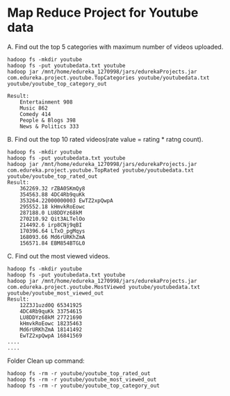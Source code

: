 # Map Reduce Project for Youtube data

A. Find out the top 5 categories with maximum number of videos uploaded.

	hadoop fs -mkdir youtube
	hadoop fs -put youtubedata.txt youtube
	hadoop jar /mnt/home/edureka_1270998/jars/edurekaProjects.jar com.edureka.project.youtube.TopCategories youtube/youtubedata.txt youtube/youtube_top_category_out
	
    Result:
        Entertainment 908
        Music 862
        Comedy 414
        People & Blogs 398
        News & Politics 333

B. Find out the top 10 rated videos(rate value = rating * ratng count).

	hadoop fs -mkdir youtube
	hadoop fs -put youtubedata.txt youtube
	hadoop jar /mnt/home/edureka_1270998/jars/edurekaProjects.jar com.edureka.project.youtube.TopRated youtube/youtubedata.txt youtube/youtube_top_rated_out
    Result: 
        362269.32 rZBA0SKmQy8
        354563.88 4DC4Rb9quKk
        353264.22000000003 EwTZ2xpQwpA
        295552.18 kHmvkRoEowc
        287188.0 LU8DDYz68kM
        270210.92 Qit3ALTelOo
        214492.6 irp8CNj9qBI
        170396.64 LTxO_pgMqys
        168093.66 Md6rURKhZmA
        156571.84 EBM854BTGL0

	
C. Find out the most viewed videos.

	hadoop fs -mkdir youtube
	hadoop fs -put youtubedata.txt youtube
	hadoop jar /mnt/home/edureka_1270998/jars/edurekaProjects.jar com.edureka.project.youtube.MostViewed youtube/youtubedata.txt youtube/youtube_most_viewed_out
    Result:
        12Z3J1uzd0Q 65341925
        4DC4Rb9quKk 33754615
        LU8DDYz68kM 27721690
        kHmvkRoEowc 18235463
        Md6rURKhZmA 18141492
        EwTZ2xpQwpA 16841569
	....
	....
	

Folder Clean up command:

    hadoop fs -rm -r youtube/youtube_top_rated_out
    hadoop fs -rm -r youtube/youtube_most_viewed_out
    hadoop fs -rm -r youtube/youtube_top_category_out
